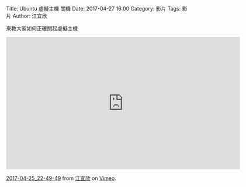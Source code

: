 Title:  Ubuntu 虛擬主機 關機
Date: 2017-04-27 16:00
Category: 影片
Tags: 影片
Author: 江宜欣 
 
 來教大家如何正確關起虛擬主機
 
 <iframe src="https://player.vimeo.com/video/214987461" width="640" height="361" frameborder="0" webkitallowfullscreen mozallowfullscreen allowfullscreen></iframe>
<p><a href="https://vimeo.com/214987461">2017-04-25_22-49-49</a> from <a href="https://vimeo.com/user58915616">江宜欣</a> on <a href="https://vimeo.com">Vimeo</a>.</p><section>